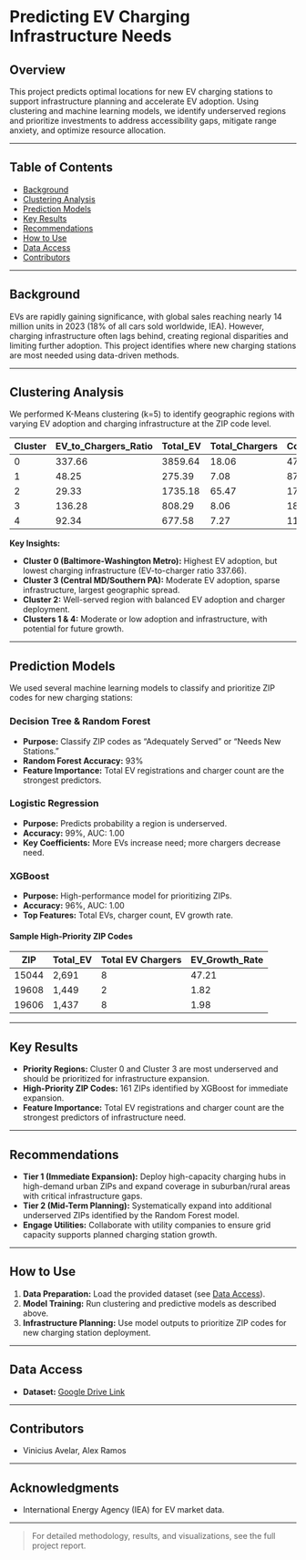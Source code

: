 # Predicting EV Charging Infrastructure Needs

## Overview

This project predicts optimal locations for new EV charging stations to support infrastructure planning and accelerate EV adoption. Using clustering and machine learning models, we identify underserved regions and prioritize investments to address accessibility gaps, mitigate range anxiety, and optimize resource allocation.

---

## Table of Contents

- [Background](#background)
- [Clustering Analysis](#clustering-analysis)
- [Prediction Models](#prediction-models)
- [Key Results](#key-results)
- [Recommendations](#recommendations)
- [How to Use](#how-to-use)
- [Data Access](#data-access)
- [Contributors](#contributors)

---

## Background

EVs are rapidly gaining significance, with global sales reaching nearly 14 million units in 2023 (18% of all cars sold worldwide, IEA). However, charging infrastructure often lags behind, creating regional disparities and limiting further adoption. This project identifies where new charging stations are most needed using data-driven methods.

---

## Clustering Analysis

We performed K-Means clustering (k=5) to identify geographic regions with varying EV adoption and charging infrastructure at the ZIP code level.

| Cluster | EV_to_Chargers_Ratio | Total_EV | Total_Chargers | Count_ZIP |
| ------- | -------------------- | -------- | -------------- | --------- |
| 0       | 337.66               | 3859.64  | 18.06          | 47        |
| 1       | 48.25                | 275.39   | 7.08           | 87        |
| 2       | 29.33                | 1735.18  | 65.47          | 17        |
| 3       | 136.28               | 808.29   | 8.06           | 189       |
| 4       | 92.34                | 677.58   | 7.27           | 113       |

**Key Insights:**

- **Cluster 0 (Baltimore-Washington Metro):** Highest EV adoption, but lowest charging infrastructure (EV-to-charger ratio 337.66).
- **Cluster 3 (Central MD/Southern PA):** Moderate EV adoption, sparse infrastructure, largest geographic spread.
- **Cluster 2:** Well-served region with balanced EV adoption and charger deployment.
- **Clusters 1 & 4:** Moderate or low adoption and infrastructure, with potential for future growth.

---

## Prediction Models

We used several machine learning models to classify and prioritize ZIP codes for new charging stations:

### Decision Tree & Random Forest

- **Purpose:** Classify ZIP codes as “Adequately Served” or “Needs New Stations.”
- **Random Forest Accuracy:** 93%
- **Feature Importance:** Total EV registrations and charger count are the strongest predictors.

### Logistic Regression

- **Purpose:** Predicts probability a region is underserved.
- **Accuracy:** 99%, AUC: 1.00
- **Key Coefficients:** More EVs increase need; more chargers decrease need.

### XGBoost

- **Purpose:** High-performance model for prioritizing ZIPs.
- **Accuracy:** 96%, AUC: 1.00
- **Top Features:** Total EVs, charger count, EV growth rate.

#### Sample High-Priority ZIP Codes

| ZIP   | Total_EV | Total EV Chargers | EV_Growth_Rate |
|-------|----------|------------------|----------------|
| 15044 | 2,691    | 8                | 47.21          |
| 19608 | 1,449    | 2                | 1.82           |
| 19606 | 1,437    | 8                | 1.98           |

---

## Key Results

- **Priority Regions:** Cluster 0 and Cluster 3 are most underserved and should be prioritized for infrastructure expansion.
- **High-Priority ZIP Codes:** 161 ZIPs identified by XGBoost for immediate expansion.
- **Feature Importance:** Total EV registrations and charger count are the strongest predictors of infrastructure need.

---

## Recommendations

- **Tier 1 (Immediate Expansion):** Deploy high-capacity charging hubs in high-demand urban ZIPs and expand coverage in suburban/rural areas with critical infrastructure gaps.
- **Tier 2 (Mid-Term Planning):** Systematically expand into additional underserved ZIPs identified by the Random Forest model.
- **Engage Utilities:** Collaborate with utility companies to ensure grid capacity supports planned charging station growth.

---

## How to Use

1. **Data Preparation:** Load the provided dataset (see [Data Access](#data-access)).
2. **Model Training:** Run clustering and predictive models as described above.
3. **Infrastructure Planning:** Use model outputs to prioritize ZIP codes for new charging station deployment.

---

## Data Access

- **Dataset:** [Google Drive Link](https://drive.google.com/drive/folders/1CJEAGCCDFk8ogF8PZIXIZQrcuu-YDeLC?usp=sharing)

---

## Contributors

- Vinicius Avelar, Alex Ramos

---

## Acknowledgments

- International Energy Agency (IEA) for EV market data.

---

> For detailed methodology, results, and visualizations, see the full project report.
